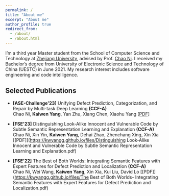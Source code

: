 ```yaml
---
permalink: /
title: "About me"
excerpt: "About me"
author_profile: true
redirect_from: 
  - /about/
  - /about.html
---
```


I’m a third year Master student from the School of Computer Science and Technology at [Zhejiang University](https://www.zju.edu.cn/english/), advised by Prof. [Chao Ni](https://jacknichao.github.io/#/). I received my Bachelor’s degree from University of Electronic Science and Technology of China (UESTC) in June 2021. My research interest includes software engineering and code intelligence.


## Selected Publications
- **[ASE-Challenge'23]** Unifying Defect Prediction, Categorization, and Repair by Multi-task Deep Learning **(CCF-A)**  
Chao Ni, **Kaiwen Yang**, Yan Zhu, Xiang Chen, Xiaohu Yang   [\[PDF\]](https://kwyangg.github.io/files/Unifying_Defect_Prediction_Categorization_and_Repair_by_Multi-Task_Deep_Learning.pdf)

- **[FSE'23]** Distinguishing Look-Alike Innocent and Vulnerable Code by Subtle Semantic Representation Learning and Explanation **(CCF-A)**  
Chao Ni, Xin Yin, **Kaiwen Yang**, Dehai Zhao, Zhenchang Xing, Xin Xia  [\[PDF\]](https://kwyangg.github.io/files/Distinguishing Look-Alike Innocent and Vulnerable Code by Subtle Semantic Representation Learning and Explanation.pdf)

- **[FSE'22]** The Best of Both Worlds: Integrating Semantic Features with Expert Features for Defect Prediction and Localization **(CCF-A)**  
Chao Ni, Wei Wang, **Kaiwen Yang**, Xin Xia, Kui Liu, David Lo  [\[PDF\]](https://kwyangg.github.io/files/The Best of Both Worlds- Integrating Semantic Features with Expert Features for Defect Prediction and Localization.pdf)


<script type="text/javascript" id="clustrmaps" src="//clustrmaps.com/map_v2.js?d=QBUx2GXBM1_Ay7ST8EiOZ1CCqv_Dh6vcwbbU0n85KIg&cl=ffffff&w=a"></script>




